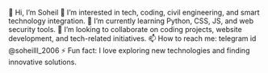 👋 Hi, I’m Soheil
👀 I’m interested in tech, coding, civil engineering, and smart technology integration.
🌱 I’m currently learning Python, CSS, JS, and web security tools.
💞️ I’m looking to collaborate on coding projects, website development, and tech-related initiatives.
📫 How to reach me: telegram id @soheilll_2006
⚡ Fun fact: I love exploring new technologies and finding innovative solutions.



